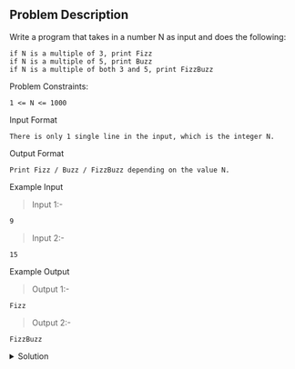 ## Problem Description

Write a program that takes in a number N as input and does the following:
```
if N is a multiple of 3, print Fizz
if N is a multiple of 5, print Buzz
if N is a multiple of both 3 and 5, print FizzBuzz
```

Problem Constraints:
```
1 <= N <= 1000
```

Input Format
```
There is only 1 single line in the input, which is the integer N.
```

Output Format
```
Print Fizz / Buzz / FizzBuzz depending on the value N.
```

Example Input

>Input 1:-
```
9
```

>Input 2:-
```
15
```

Example Output

>Output 1:-
```
Fizz
```

>Output 2:-
```
FizzBuzz
```

<details>
  <summary>Solution</summary>
    Solution is not yet added!